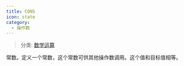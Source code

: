 ```yaml
---
title: CONS
icon: state
category:
  - 操作数
---
```


> 分类: [数学运算](/hb/operands/136/899/  "Zemax 操作数 数学运算")

常数。定义一个常数，这个常数可供其他操作数调用。这个值和目标值相等。